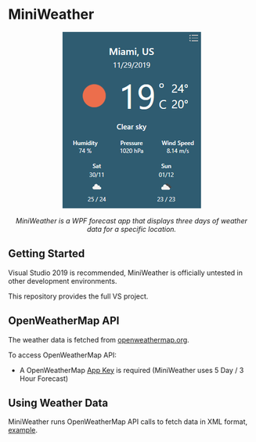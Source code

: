 # MiniWeather 

<p align="center">
  <img src="https://github.com/iacabezasbaculima/WPFWeatherApp/blob/master/weather_app_main.png">
</p>

<p align="center">
 <i>MiniWeather is a WPF forecast app that displays three days of weather data for a specific location.</i>
</>

## Getting Started
Visual Studio 2019 is recommended, MiniWeather is officially untested in other development environments.

This repository provides the full VS project.

## OpenWeatherMap API
The weather data is fetched from [openweathermap.org](https://openweathermap.org/).
 
To access OpenWeatherMap API:

* A OpenWeatherMap [App Key](https://openweathermap.org/appid) is required (MiniWeather uses 5 Day / 3 Hour Forecast)

## Using Weather Data
MiniWeather runs OpenWeatherMap API calls to fetch data in XML format, [example](https://samples.openweathermap.org/data/2.5/forecast?q=London,us&mode=xml&appid=b6907d289e10d714a6e88b30761fae22).  



